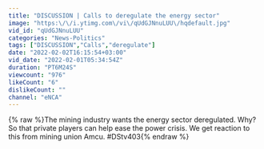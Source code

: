 ```yaml
---
title: "DISCUSSION | Calls to deregulate the energy sector"
image: "https:\/\/i.ytimg.com\/vi\/qUdGJNnuLUU\/hqdefault.jpg"
vid_id: "qUdGJNnuLUU"
categories: "News-Politics"
tags: ["DISCUSSION","Calls","deregulate"]
date: "2022-02-02T16:15:54+03:00"
vid_date: "2022-02-01T05:34:54Z"
duration: "PT6M24S"
viewcount: "976"
likeCount: "6"
dislikeCount: ""
channel: "eNCA"
---
```

{% raw %}The mining industry wants the energy sector deregulated. Why? So that private players can help ease the power crisis. We get reaction to this from mining union Amcu. #DStv403{% endraw %}
